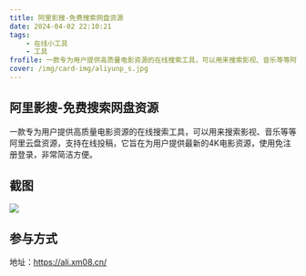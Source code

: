 ```yaml
---
title: 阿里影搜-免费搜索网盘资源
date: 2024-04-02 22:10:21
tags:
    - 在线小工具
    - 工具
frofile: 一款专为用户提供高质量电影资源的在线搜索工具，可以用来搜索影视、音乐等等阿里云盘资源
cover: /img/card-img/aliyunp_s.jpg
---
```


## 阿里影搜-免费搜索网盘资源

一款专为用户提供高质量电影资源的在线搜索工具，可以用来搜索影视、音乐等等阿里云盘资源，支持在线投稿，它旨在为用户提供最新的4K电影资源，使用免注册登录，非常简洁方便。

## 截图

![](/img/card-img/aliyunp.png)

## 参与方式

地址：https://ali.xm08.cn/